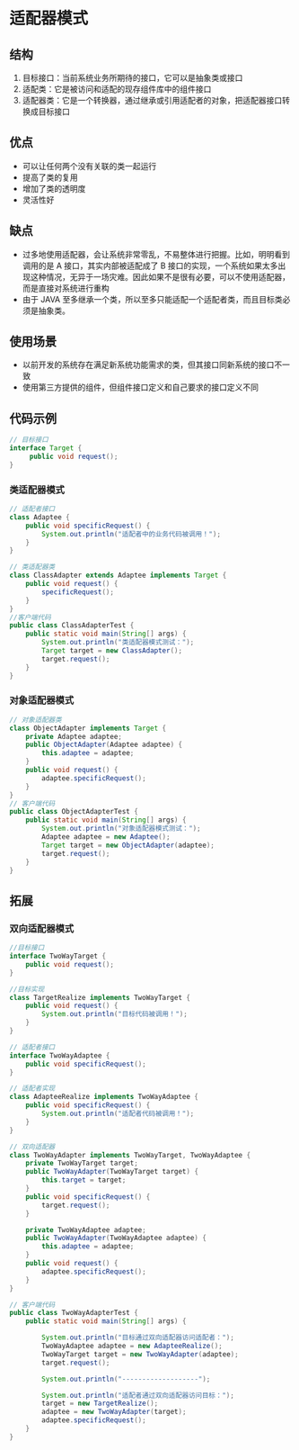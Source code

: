 # 适配器模式
## 结构
1. 目标接口：当前系统业务所期待的接口，它可以是抽象类或接口
2. 适配类：它是被访问和适配的现存组件库中的组件接口
3. 适配器类：它是一个转换器，通过继承或引用适配者的对象，把适配器接口转换成目标接口
## 优点
* 可以让任何两个没有关联的类一起运行
* 提高了类的复用
* 增加了类的透明度
* 灵活性好
## 缺点
* 过多地使用适配器，会让系统非常零乱，不易整体进行把握。比如，明明看到调用的是 A 接口，其实内部被适配成了 B 接口的实现，一个系统如果太多出现这种情况，无异于一场灾难。因此如果不是很有必要，可以不使用适配器，而是直接对系统进行重构
* 由于 JAVA 至多继承一个类，所以至多只能适配一个适配者类，而且目标类必须是抽象类。
## 使用场景
* 以前开发的系统存在满足新系统功能需求的类，但其接口同新系统的接口不一致
* 使用第三方提供的组件，但组件接口定义和自己要求的接口定义不同
## 代码示例

```java
// 目标接口
interface Target {
     public void request();
}
```
### 类适配器模式
```java
// 适配者接口
class Adaptee {
    public void specificRequest() {
        System.out.println("适配者中的业务代码被调用！");
    }
}

// 类适配器类
class ClassAdapter extends Adaptee implements Target {
    public void request() {
        specificRequest();
    }
}
//客户端代码
public class ClassAdapterTest {
    public static void main(String[] args) {
        System.out.println("类适配器模式测试：");
        Target target = new ClassAdapter();
        target.request();
    }
}
```
### 对象适配器模式
```java
// 对象适配器类
class ObjectAdapter implements Target {
    private Adaptee adaptee;
    public ObjectAdapter(Adaptee adaptee) {
        this.adaptee = adaptee;
    }
    public void request() {
        adaptee.specificRequest();
    }
}
// 客户端代码
public class ObjectAdapterTest {
    public static void main(String[] args) {
        System.out.println("对象适配器模式测试：");
        Adaptee adaptee = new Adaptee();
        Target target = new ObjectAdapter(adaptee);
        target.request();
    }
}
```
## 拓展
### 双向适配器模式
```java
//目标接口
interface TwoWayTarget {
    public void request();
}

//目标实现
class TargetRealize implements TwoWayTarget {
    public void request() {
        System.out.println("目标代码被调用！");
    }
}

// 适配者接口
interface TwoWayAdaptee {
    public void specificRequest();
}

// 适配者实现
class AdapteeRealize implements TwoWayAdaptee {
    public void specificRequest() {
        System.out.println("适配者代码被调用！");
    }
}

// 双向适配器
class TwoWayAdapter implements TwoWayTarget, TwoWayAdaptee {
    private TwoWayTarget target;
    public TwoWayAdapter(TwoWayTarget target) {
        this.target = target;
    }
    public void specificRequest() {
        target.request();
    }

    private TwoWayAdaptee adaptee;
    public TwoWayAdapter(TwoWayAdaptee adaptee) {
        this.adaptee = adaptee;
    }
    public void request() {
        adaptee.specificRequest();
    }
}

// 客户端代码
public class TwoWayAdapterTest {
    public static void main(String[] args) {

        System.out.println("目标通过双向适配器访问适配者：");
        TwoWayAdaptee adaptee = new AdapteeRealize();
        TwoWayTarget target = new TwoWayAdapter(adaptee);
        target.request();

        System.out.println("-------------------");

        System.out.println("适配者通过双向适配器访问目标：");
        target = new TargetRealize();
        adaptee = new TwoWayAdapter(target);
        adaptee.specificRequest();
    }
}
```